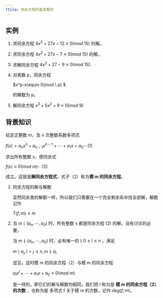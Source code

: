 ```yaml
---
ttile: 同余方程的基本概念
---
```


## 实例

1. 求同余方程 $4x^2+27x-12\equiv0(mod \ 15)$ 的解。

2. 求同余方程 $4x^2+27x-7\equiv0(mod \ 15)$ 的解。

3. 求解同余方程 $4x^2+27-9\equiv0(mod \ 15).$

4. 对素数 p，同余方程

   $x^p-x\equiv 0(mod \ p) $

   的解数为 p。

5. 解同余方程 $x^3+5x^2+9\equiv0(mod \ 9)$

## 背景知识

给定正整数 m，及 n 次整数系数多项式

$f(x)=a_nx^n+a_{n-1}x^{n-1}+\cdots+a_1x+a_0\cdots(1)$

求出所有整数 x，使同余式

$f(x)\equiv0(mod \ m)\cdots (2)$ 

成立。这就是**解同余方程式**，式子（2）称为**模 m 的同余方程**。

1. 同余方程的解与解数

   显然同余类的解都一样，所以我们只需要在一个完全剩余系中找全部解，解数记作

   $T(f;m)\le m$

2. 当 $m \mid (a_n,\cdots,a_0)$ 时，所有整数 x 都是同余方程 (2) 的解，没有讨论的必要。

   当 $m \nmid (a_n,\cdots,a_0)$ 时，必有唯一的 $l,0 \le l \le n$ ，满足

   $m \mid a_j,l<j\le n, m\nmid a_l$

   显见，这时模 m 的同余方程（2）与模 m 的同余方程

   $a_lx^l+\cdots+a_1x+a_0\equiv0(mod \ m)$

   是一样的，即它们的解与解数均相同，我们把 $l$ 称为是 **模 m 的同余方程（2）的次数** ，也称为是 多项式 f 关于模 m 的次数，记作 $deg(f;m)$。